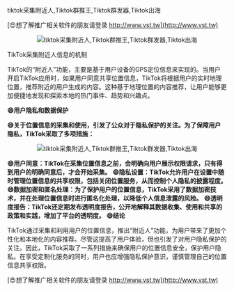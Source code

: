 tiktok采集附近人,Tiktok群推王,Tiktok群发器,Tiktok出海

[😍想了解推广相关软件的朋友请登录 http://www.vst.tw](http://www.vst.tw)

 <center><img src="https://vst.tw/MP4/tuiguang/png/1.png" alt="tiktok采集附近人,Tiktok群推王,Tiktok群发器,Tiktok出海"></center>

TikTok采集附近人信息的机制

TikTok的“附近人”功能，主要是基于用户设备的GPS定位信息来实现的。当用户开启TikTok应用时，如果用户同意共享位置信息，TikTok将根据用户的实时地理位置，推荐附近的用户生成的内容。这种基于地理位置的内容推荐，让用户能够更加便捷地发现和探索本地的热门事件、趋势和兴趣点。

**😄用户隐私和数据保护**

**😄关于位置信息的采集和使用，引发了公众对于隐私保护的关注。为了保障用户隐私，TikTok采取了多项措施：**

 <center><img src="https://vst.tw/MP4/tuiguang/png/4.png" alt="tiktok采集附近人,Tiktok群推王,Tiktok群发器,Tiktok出海"></center>

**😄用户同意：TikTok在采集位置信息之前，会明确向用户展示权限请求，只有得到用户的明确同意后，才会开始采集。**
**😄隐私设置：TikTok允许用户在设置中随时管理位置信息的共享权限，包括关闭位置服务，从而控制个人隐私的披露程度。**
**😄数据加密和匿名处理：为了保护用户的位置信息，TikTok采用了数据加密技术，并在处理位置信息时进行匿名化处理，以降低个人信息泄露的风险。**
**😄透明度报告：TikTok还定期发布透明度报告，公开地解释其数据收集、使用和共享的政策和实践，增加了平台的透明度。**
**😄结论**

TikTok通过采集和利用用户的位置信息，推出“附近人”功能，为用户带来了更加个性化和本地化的内容推荐。尽管这提高了用户体验，但也引发了对用户隐私保护的关注。因此，TikTok采取了一系列措施来确保用户的位置信息安全，保护用户隐私。在享受定制化服务的同时，用户也应增强隐私保护意识，谨慎管理自己的位置信息共享权限。

[😍想了解推广相关软件的朋友请登录 http://www.vst.tw](http://www.vst.tw)



